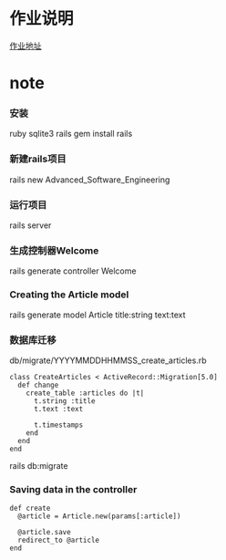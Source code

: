# 作业说明
[作业地址](http://chenpei.science)
# note

### 安装
ruby
sqlite3
rails
   gem install rails

### 新建rails项目
rails new Advanced_Software_Engineering

### 运行项目
rails server

### 生成控制器Welcome
rails generate controller Welcome


### Creating the Article model
rails generate model Article title:string text:text

### 数据库迁移
db/migrate/YYYYMMDDHHMMSS_create_articles.rb

	class CreateArticles < ActiveRecord::Migration[5.0]
	  def change
		create_table :articles do |t|
		  t.string :title
		  t.text :text
	 
		  t.timestamps
		end
	  end
	end

rails db:migrate

### Saving data in the controller

	def create
	  @article = Article.new(params[:article])
	 
	  @article.save
	  redirect_to @article
	end
